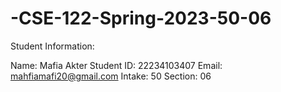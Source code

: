 # -CSE-122-Spring-2023-50-06
Student Information:

Name: Mafia Akter
Student ID: 22234103407
Email: mahfiamafi20@gmail.com
Intake: 50
Section: 06
